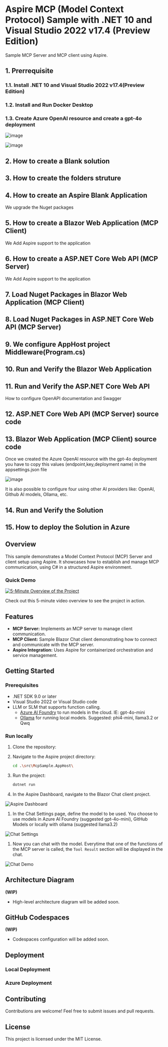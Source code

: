 # Aspire MCP (Model Context Protocol) Sample with .NET 10 and Visual Studio 2022 v17.4 (Preview Edition)

Sample MCP Server and MCP client using Aspire.

## 1. Prerrequisite

### 1.1. Install .NET 10 and Visual Studio 2022 v17.4(Preview Edition)


### 1.2. Install and Run Docker Desktop 


### 1.3. Create Azure OpenAI resource and create a gpt-4o deployment

![image](https://github.com/user-attachments/assets/aec5919a-074c-409d-b6af-ac42df610661)

![image](https://github.com/user-attachments/assets/f6c22a17-6280-4122-8488-524797622514)

## 2. How to create a Blank solution

## 3. How to create the folders struture

## 4. How to create an Aspire Blank Application


We upgrade the Nuget packages

## 5. How to create a Blazor Web Application (MCP Client)

We Add Aspire support to the application

## 6. How to create a ASP.NET Core Web API (MCP Server)

We Add Aspire support to the application

## 7. Load Nuget Packages in Blazor Web Application (MCP Client)




## 8. Load Nuget Packages in ASP.NET Core Web API (MCP Server)



## 9. We configure AppHost project  Middleware(Program.cs)  


## 10. Run and Verify the Blazor Web Application


## 11. Run and Verify the ASP.NET Core Web API 

How to configure OpenAPI documentation and Swagger


## 12. ASP.NET Core Web API (MCP Server) source code




## 13. Blazor Web Application (MCP Client) source code

Once we created the Azure OpenAI resource with the gpt-4o deployment you have to copy this values (endpoint,key,deployment name) in the appsettings.json file

![image](https://github.com/user-attachments/assets/7b6bd667-ba34-4144-b0dc-6c20aeca5e88)

It is also possible to configure four using other AI providers like: OpenAI, Github AI models, Ollama, etc.




 
## 14. Run and Verify the Solution



## 15. How to deploy the Solution in Azure






## Overview

This sample demonstrates a Model Context Protocol (MCP) Server and client setup using Aspire. It showcases how to establish and manage MCP communication, using C# in a structured Aspire environment.

### Quick Demo

[![5-Minute Overview of the Project](https://img.youtube.com/vi/2holzbob1_I/0.jpg)](https://www.youtube.com/watch?v=2holzbob1_I)

Check out this 5-minute video overview to see the project in action.


## Features

- **MCP Server:** Implements an MCP server to manage client communication.
- **MCP Client:** Sample Blazor Chat client demonstrating how to connect and communicate with the MCP server.
- **Aspire Integration:** Uses Aspire for containerized orchestration and service management.

## Getting Started

### Prerequisites

- .NET SDK 9.0 or later  
- Visual Studio 2022 or Visual Studio code
- LLM or SLM that supports function calling.
	- [Azure AI Foundry](https://ai.azure.com) to run models in the cloud. IE: gpt-4o-mini
	- [Ollama](https://ollama.com/) for running local models. Suggested: phi4-mini, llama3.2 or Qwq

### Run locally

1. Clone the repository:

1. Navigate to the Aspire project directory:

   ```bash
   cd .\src\McpSample.AppHost\
   ```

1. Run the project:
   ```bash
   dotnet run
   ```

1. In the Aspire Dashboard, navigate to the Blazor Chat client project.

![Aspire Dashboard](./images/20AspireDashboard.png)

1. In the Chat Settings page, define the model to be used. You choose to use models in Azure AI Foundry (suggested gpt-4o-mini), GitHub Models or locally with ollama (suggested llama3.2)

![Chat Settings](./images/25ChatSettings.png)

1. Now you can chat with the model. Everytime that one of the functions of the MCP server is called, the `Tool Result` section will be displayed in the chat.

![Chat Demo](./images/28ChatDemo.png)

## Architecture Diagram

**(WIP)**
- High-level architecture diagram will be added soon.

## GitHub Codespaces

**(WIP)**
- Codespaces configuration will be added soon.

## Deployment

### Local Deployment


### Azure Deployment

## Contributing
Contributions are welcome! Feel free to submit issues and pull requests.

## License
This project is licensed under the MIT License.

